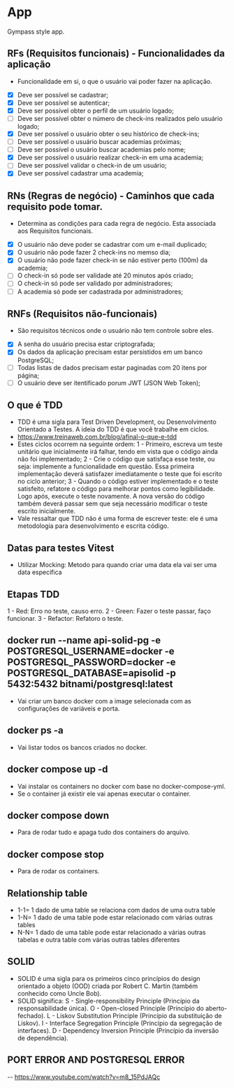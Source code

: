 # App

Gympass style app.

## RFs (Requisitos funcionais) - Funcionalidades da aplicação
- Funcionalidade em si, o que o usuário vai poder fazer na aplicação.

- [x] Deve ser possível se cadastrar;
- [x] Deve ser possível se autenticar;
- [x] Deve ser possível obter o perfil de um usuário logado;
- [ ] Deve ser possível obter o número de check-ins realizados pelo usuário logado;
- [x] Deve ser possível o usuário obter o seu histórico de check-ins;
- [ ] Deve ser possível o usuário buscar academias próximas;
- [ ] Deve ser possível o usuário buscar academias pelo nome;
- [x] Deve ser possível o usuário realizar check-in em uma academia;
- [ ] Deve ser possível validar o check-in de um usuário;
- [x] Deve ser possível cadastrar uma academia;

## RNs (Regras de negócio) - Caminhos que cada requisito pode tomar.
- Determina as condições para cada regra de negócio. Esta associada aos Requisitos funcionais.

- [x] O usuário não deve poder se cadastrar com um e-mail duplicado;
- [x] O usuário não pode fazer 2 check-ins no memso dia;
- [x] O usuário não pode fazer check-in se não estiver perto (100m) da academia;
- [ ] O check-in só pode ser validade até 20 minutos após criado;
- [ ] O check-in só pode ser validado por administradores;
- [ ] A academia só pode ser cadastrada por administradores;

## RNFs (Requisitos não-funcionais)
- São requisitos técnicos onde o usuário não tem controle sobre eles.

- [x] A senha do usuário precisa estar criptografada;
- [x] Os dados da aplicação precisam estar persistidos em um banco PostgreSQL;
- [ ] Todas listas de dados precisam estar paginadas com 20 itens por página;
- [ ] O usuário deve ser itentificado porum JWT (JSON Web Token);

## O que é TDD
- TDD é uma sigla para Test Driven Development, ou Desenvolvimento Orientado a Testes. A ideia do TDD é que você trabalhe em ciclos.
- https://www.treinaweb.com.br/blog/afinal-o-que-e-tdd 
- Estes ciclos ocorrem na seguinte ordem:
1 - Primeiro, escreva um teste unitário que inicialmente irá falhar, tendo em vista que o código ainda não foi implementado;
2 - Crie o código que satisfaça esse teste, ou seja: implemente a funcionalidade em questão. Essa primeira implementação deverá satisfazer imediatamente o teste que foi escrito no ciclo anterior;
3 - Quando o código estiver implementado e o teste satisfeito, refatore o código para melhorar pontos como legibilidade. Logo após, execute o teste novamente. A nova versão do código também deverá passar sem que seja necessário modificar o teste escrito inicialmente.
- Vale ressaltar que TDD não é uma forma de escrever teste: ele é uma metodologia para desenvolvimento e escrita código.

## Datas para testes Vitest
- Utilizar Mocking: Metodo para quando criar uma data ela vai ser uma data específica

## Etapas TDD
1 - Red: Erro no teste, causo erro.
2 - Green: Fazer o teste passar, faço funcionar.
3 - Refactor: Refatoro o teste.

## docker run --name api-solid-pg -e POSTGRESQL_USERNAME=docker -e POSTGRESQL_PASSWORD=docker -e POSTGRESQL_DATABASE=apisolid -p 5432:5432 bitnami/postgresql:latest
- Vai criar um banco docker com a image selecionada com as configurações de variáveis e porta.

## docker ps -a
- Vai listar todos os bancos criados no docker.

## docker compose up -d
- Vai instalar os containers no docker com base no docker-compose-yml.
- Se o container já existir ele vai apenas executar o container.

## docker compose down
- Para de rodar tudo e apaga tudo dos containers do arquivo.

## docker compose stop
- Para de rodar os containers.

## Relationship table
- 1-1= 1 dado de uma table se relaciona com dados de uma outra table
- 1-N= 1 dado de uma table pode estar relacionado com várias outras tables
- N-N= 1 dado de uma table pode estar relacionado a várias outras tabelas e outra table com várias outras tables diferentes

## SOLID
- SOLID é uma sigla para os primeiros cinco princípios do design orientado a objeto (OOD) criada por Robert C. Martin (também conhecido como Uncle Bob).
- SOLID significa:
S - Single-responsibility Principle (Princípio da responsabilidade única).
O - Open-closed Principle (Princípio do aberto-fechado).
L - Liskov Substitution Principle (Princípio da substituição de Liskov).
I - Interface Segregation Principle (Princípio da segregação de interfaces).
D - Dependency Inversion Principle (Princípio da inversão de dependência).

## PORT ERROR AND POSTGRESQL ERROR
-- https://www.youtube.com/watch?v=m8_15PdJAQc